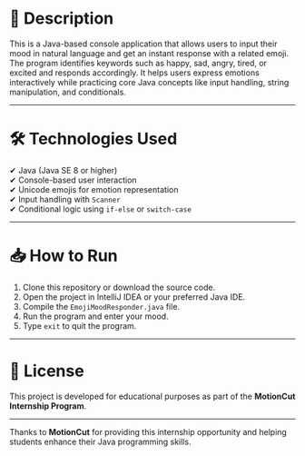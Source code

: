 # 📖 Description

This is a Java-based console application that allows users to input their mood in natural language and get an instant response with a related emoji. The program identifies keywords such as happy, sad, angry, tired, or excited and responds accordingly. It helps users express emotions interactively while practicing core Java concepts like input handling, string manipulation, and conditionals.

---

# 🛠 Technologies Used

✔ Java (Java SE 8 or higher)  
✔ Console-based user interaction  
✔ Unicode emojis for emotion representation  
✔ Input handling with `Scanner`  
✔ Conditional logic using `if-else` or `switch-case`

---

# 📥 How to Run

1. Clone this repository or download the source code.
2. Open the project in IntelliJ IDEA or your preferred Java IDE.
3. Compile the `EmojiMoodResponder.java` file.
4. Run the program and enter your mood.
5. Type `exit` to quit the program.

---

# 📜 License

This project is developed for educational purposes as part of the **MotionCut Internship Program**.

---
Thanks to **MotionCut** for providing this internship opportunity and helping students enhance their Java programming skills.
